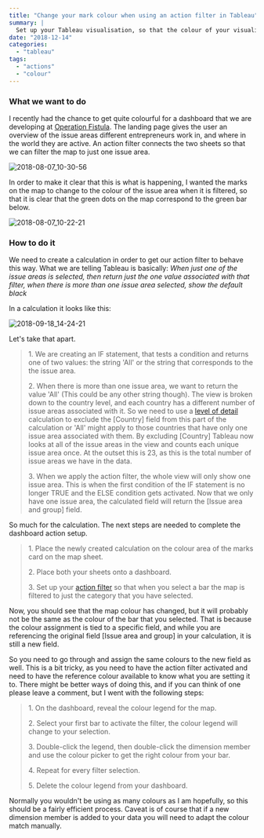 ```yaml
---
title: "Change your mark colour when using an action filter in Tableau"
summary: |
  Set up your Tableau visualisation, so that the colour of your visualisation matches the category you are filtering to. 
date: "2018-12-14"
categories: 
  - "tableau"
tags: 
  - "actions"
  - "colour"
---
```


### What we want to do

I recently had the chance to get quite colourful for a dashboard that we are developing at [Operation Fistula](http://www.opfistula.org). The landing page gives the user an overview of the issue areas different entrepreneurs work in, and where in the world they are active. An action filter connects the two sheets so that we can filter the map to just one issue area.

![2018-08-07_10-30-56](https://nalediholly.files.wordpress.com/2018/08/2018-08-07_10-30-56.png)

In order to make it clear that this is what is happening, I wanted the marks on the map to change to the colour of the issue area when it is filtered, so that it is clear that the green dots on the map correspond to the green bar below.

![2018-08-07_10-22-21](https://nalediholly.files.wordpress.com/2018/08/2018-08-07_10-22-21.png)

### How to do it

We need to create a calculation in order to get our action filter to behave this way. What we are telling Tableau is basically: _When just one of the issue areas is selected, then return just the one value associated with that filter, when there is more than one issue area selected, show the default black_

In a calculation it looks like this:

![2018-09-18_14-24-21](https://nalediholly.files.wordpress.com/2018/09/2018-09-18_14-24-21.png)

Let's take that apart.

> 1\. We are creating an IF statement, that tests a condition and returns one of two values: the string 'All' or the string that corresponds to the the issue area.
> 
> 2\. When there is more than one issue area, we want to return the value 'All' (This could be any other string though). The view is broken down to the country level, and each country has a different number of issue areas associated with it. So we need to use a [level of detail](https://onlinehelp.tableau.com/current/pro/desktop/en-us/calculations_calculatedfields_lod_overview.htm) calculation to exclude the \[Country\] field from this part of the calculation or 'All' might apply to those countries that have only one issue area associated with them. By excluding \[Country\] Tableau now looks at all of the issue areas in the view and counts each unique issue area once. At the outset this is 23, as this is the total number of issue areas we have in the data.
> 
> 3\. When we apply the action filter, the whole view will only show one issue area. This is when the first condition of the IF statement is no longer TRUE and the ELSE condition gets activated. Now that we only have one issue area, the calculated field will return the \[Issue area and group\] field.

So much for the calculation. The next steps are needed to complete the dashboard action setup.

> 1\. Place the newly created calculation on the colour area of the marks card on the map sheet.
> 
> 2\. Place both your sheets onto a dashboard.
> 
> 3\. Set up your [action filter](https://onlinehelp.tableau.com/current/pro/desktop/en-us/actions_filter.htm) so that when you select a bar the map is filtered to just the category that you have selected.

Now, you should see that the map colour has changed, but it will probably not be the same as the colour of the bar that you selected. That is because the colour assignment is tied to a specific field, and while you are referencing the original field \[Issue area and group\] in your calculation, it is still a new field.

So you need to go through and assign the same colours to the new field as well. This is a bit tricky, as you need to have the action filter activated and need to have the reference colour available to know what you are setting it to. There might be better ways of doing this, and if you can think of one please leave a comment, but I went with the following steps: 

> 1\. On the dashboard, reveal the colour legend for the map. 
> 
> 2\. Select your first bar to activate the filter, the colour legend will change to your selection. 
> 
> 3\. Double-click the legend, then double-click the dimension member and use the colour picker to get the right colour from your bar. 
> 
> 4\. Repeat for every filter selection. 
> 
> 5\. Delete the colour legend from your dashboard.

Normally you wouldn't be using as many colours as I am hopefully, so this should be a fairly efficient process. Caveat is of course that if a new dimension member is added to your data you will need to adapt the colour match manually.
